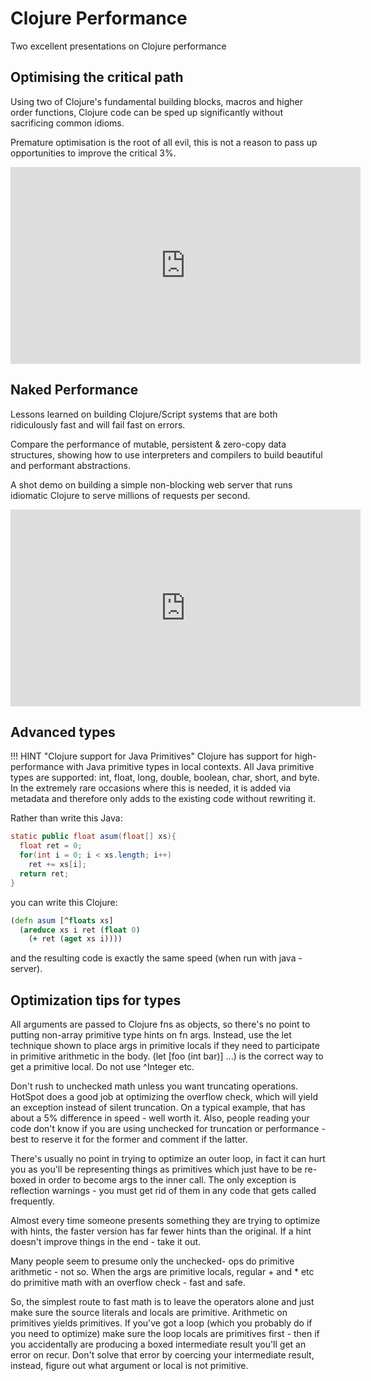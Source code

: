 # Clojure Performance

Two excellent presentations on Clojure performance

## Optimising the critical path

Using two of Clojure's fundamental building blocks, macros and higher order functions, Clojure code can be sped up significantly without sacrificing common idioms.

Premature optimisation is the root of all evil, this is not a reason to pass up opportunities to improve the critical 3%.

<p style="text-align:center">
<iframe width="560" height="315" src="https://www.youtube.com/embed/5BKn4rUoggg" title="YouTube video player" frameborder="0" allow="accelerometer; autoplay; clipboard-write; encrypted-media; gyroscope; picture-in-picture" allowfullscreen></iframe>
</p>

## Naked Performance

Lessons learned on building Clojure/Script systems that are both ridiculously fast and will fail fast on errors.

Compare the performance of mutable, persistent & zero-copy data structures, showing how to use interpreters and compilers to build beautiful and performant abstractions.

A shot demo on building a simple non-blocking web server that runs idiomatic Clojure to serve millions of requests per second.

<p style="text-align:center">
<iframe width="560" height="315" src="https://www.youtube.com/embed/3SSHjKT3ZmA" title="YouTube video player" frameborder="0" allow="accelerometer; autoplay; clipboard-write; encrypted-media; gyroscope; picture-in-picture" allowfullscreen></iframe>
</p>

## Advanced types

!!! HINT "Clojure support for Java Primitives"
    Clojure has support for high-performance with Java primitive types in local contexts. All Java primitive types are supported: int, float, long, double, boolean, char, short, and byte.  In the extremely rare occasions where this is needed, it is added via metadata and therefore only adds to the existing code without rewriting it.

Rather than write this Java:

```java
static public float asum(float[] xs){
  float ret = 0;
  for(int i = 0; i < xs.length; i++)
    ret += xs[i];
  return ret;
}
```

you can write this Clojure:

```clojure
(defn asum [^floats xs]
  (areduce xs i ret (float 0)
    (+ ret (aget xs i))))
```

and the resulting code is exactly the same speed (when run with java -server).

## Optimization tips for types

  All arguments are passed to Clojure fns as objects, so there's no point to putting non-array primitive type hints on fn args. Instead, use the let technique shown to place args in primitive locals if they need to participate in primitive arithmetic in the body.
   (let [foo (int bar)] ...) is the correct way to get a primitive local. Do not use ^Integer etc.

 Don't rush to unchecked math unless you want truncating operations. HotSpot does a good job at optimizing the overflow check, which will yield an exception instead of silent truncation. On a typical example, that has about a 5% difference in speed - well worth it. Also, people reading your code don't know if you are using unchecked for truncation or performance - best to reserve it for the former and comment if the latter.

 There's usually no point in trying to optimize an outer loop, in fact it can hurt you as you'll be representing things as primitives which just have to be re-boxed in order to become args to the inner call. The only exception is reflection warnings - you must get rid of them in any code that gets called frequently.

 Almost every time someone presents something they are trying to optimize with hints, the faster version has far fewer hints than the original. If a hint doesn't improve things in the end - take it out.

 Many people seem to presume only the unchecked- ops do primitive arithmetic - not so. When the args are primitive locals, regular + and * etc do primitive math with an overflow check - fast and safe.

  So, the simplest route to fast math is to leave the operators alone and just make sure the source literals and locals are primitive. Arithmetic on primitives yields primitives. If you've got a loop (which you probably do if you need to optimize) make sure the loop locals are primitives first - then if you accidentally are producing a boxed intermediate result you'll get an error on recur. Don't solve that error by coercing your intermediate result, instead, figure out what argument or local is not primitive.
